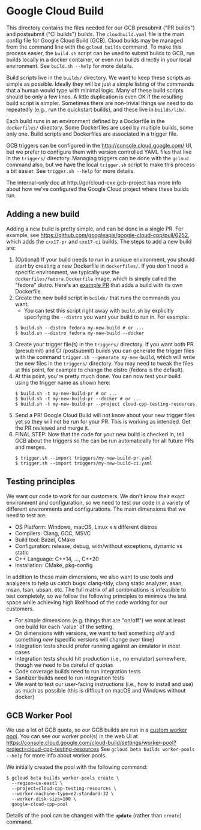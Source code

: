 # Google Cloud Build

This directory contains the files needed for our GCB presubmit ("PR builds") and
postsubmit ("CI builds") builds. The `cloudbuild.yaml` file is the main config
file for Google Cloud Build (GCB). Cloud builds may be managed from the command
line with the `gcloud builds` command. To make this process easier, the
`build.sh` script can be used to submit builds to GCB, run builds locally in a
docker container, or even run builds directly in your local environment. See
`build.sh --help` for more details.

Build scripts live in the `builds/` directory. We want to keep these scripts as
simple as possible. Ideally they will be just a simple listing of the commands
that a human would type with minimal logic. Many of these build scripts should
be only a few lines. A little duplication is even OK if the resulting build
script is simpler. Sometimes there are non-trivial things we need to do
repeatedly (e.g., run the quickstart builds), and these live in `builds/lib/`.

Each build runs in an environment defined by a Dockerfile in the `dockerfiles/`
directory. Some Dockerfiles are used by multiple builds, some only one. Build
scripts and Dockerfiles are associated in a trigger file.

GCB triggers can be configured in the http://console.cloud.google.com/ UI, but
we prefer to configure them with version controlled YAML files that live in the
`triggers/` directory. Managing triggers can be done with the `gcloud` command
also, but we have the local `trigger.sh` script to make this process a bit
easier. See `trigger.sh --help` for more details.

The internal-only doc at http://go/cloud-cxx:gcb-project has more info about how
we've configured the Google Cloud project where these builds run.

## Adding a new build

Adding a new build is pretty simple, and can be done in a single PR. For
example, see https://github.com/googleapis/google-cloud-cpp/pull/6252, which
adds the `cxx17-pr` and `cxx17-ci` builds. The steps to add a new build are:

1. (Optional) If your build needs to run in a unique environment, you should
   start by creating a new Dockerfile in `dockerfiles/`. If you don't need a
   specific environment, we typically use the `dockerfiles/fedora.Dockerfile`
   image, which is simply called the "fedora" distro. Here's an
   [example PR](https://github.com/googleapis/google-cloud-cpp/pull/6259) that
   adds a build with its own Dockerfile.
1. Create the new build script in `builds/` that runs the commands you want.
   - You can test this script right away with `build.sh` by explicitly
     specifying the `--distro` you want your build to run in. For example:
   ```
   $ build.sh --distro fedora my-new-build # or ...
   $ build.sh --distro fedora my-new-build --docker
   ```
1. Create your trigger file(s) in the `triggers/` directory. If you want both PR
   (presubmit) and CI (postsubmit) builds you can generate the trigger files
   with the command `trigger.sh --generate my-new-build`, which will write the
   new files in the `triggers/` directory. You may need to tweak the files at
   this point, for example to change the distro (fedora is the default).
1. At this point, you're pretty much done. You can now test your build using the
   trigger name as shown here:
   ```
   $ build.sh -t my-new-build-pr # or ...
   $ build.sh -t my-new-build-pr --docker # or ...
   $ build.sh -t my-new-build-pr --project cloud-cpp-testing-resources
   ```
1. Send a PR! Google Cloud Build will not know about your new trigger files yet
   so they will not be run for your PR. This is working as intended. Get the PR
   reviewed and merge it.
1. FINAL STEP: Now that the code for your new build is checked in, tell GCB
   about the triggers so the can be run automatically for all future PRs and
   merges.
   ```
   $ trigger.sh --import triggers/my-new-build-pr.yaml
   $ trigger.sh --import triggers/my-new-build-ci.yaml
   ```

## Testing principles

We want our code to work for our customers. We don't know their exact
environment and configuration, so we need to test our code in a variety of
different environments and configurations. The main dimensions that we need to
test are:

- OS Platform: Windows, macOS, Linux x `N` different distros
- Compilers: Clang, GCC, MSVC
- Build tool: Bazel, CMake
- Configuration: release, debug, with/without exceptions, dynamic vs static
- C++ Language: C++14, ..., C++20
- Installation: CMake, pkg-config

In addition to these main dimensions, we also want to use tools and analyzers to
help us catch bugs: clang-tidy, clang static analyzer, asan, msan, tsan, ubsan,
etc. The full matrix of all combinations is infeasible to test completely, so we
follow the following principles to minimize the test space while achieving high
likelihood of the code working for our customers.

- For simple dimensions (e.g. things that are "on/off") we want at least one
  build for each 'value' of the setting.
- On dimensions with versions, we want to test something _old_ and something
  _new_ (specific versions will change over time)
- Integration tests should prefer running against an emulator in _most_ cases
- Integration tests should hit production (i.e., no emulator) somewhere, though
  we need to be careful of quotas
- Code coverage builds need to run integration tests
- Sanitizer builds need to run integration tests
- We want to test our user-facing instructions (i.e., how to install and use) as
  much as possible (this is difficult on macOS and Windows without docker)

## GCB Worker Pool

We use a lot of GCB quota, so our GCB builds are run in a
[custom worker pool][custom-worker-pool]. You can see our worker pool(s) in the
web UI at
https://console.cloud.google.com/cloud-build/settings/worker-pool?project=cloud-cpp-testing-resources
See `gcloud beta builds worker-pools --help` for more info about worker pools.

We initially created the pool with the following command:

```
$ gcloud beta builds worker-pools create \
  --region=us-east1 \
  --project=cloud-cpp-testing-resources \
  --worker-machine-type=e2-standard-32 \
  --worker-disk-size=100 \
  google-cloud-cpp-pool
```

Details of the pool can be changed with the **`update`** (rather than `create`)
command.

[custom-worker-pool]: https://cloud.google.com/build/docs/custom-workers/run-builds-in-custom-worker-pool
